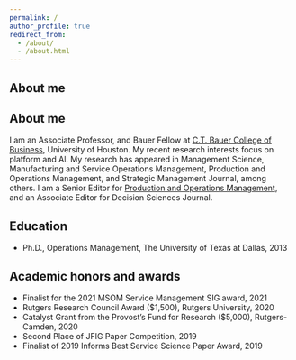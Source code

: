 ```yaml
---
permalink: /
author_profile: true
redirect_from: 
  - /about/
  - /about.html
---
```


About me
-----

## About me

I am an Associate Professor, and Bauer Fellow at [C.T. Bauer College of Business](https://www.bauer.uh.edu/search/directory/profile.asp?firstname=Meng&lastname=Li), University of Houston. My recent research interests focus on platform and Al. My research has appeared in Management Science, Manufacturing and Service Operations Management, Production and Operations Management, and Strategic Management Journal, among others. I am a Senior Editor for [Production and Operations Management](https://www.poms.org/journal/departments/), and an Associate Editor for Decision Sciences Journal.

Education
-----

* Ph.D., Operations Management, The University of Texas at Dallas, 2013

Academic honors and awards
-----
* Finalist for the 2021 MSOM Service Management SIG award, 2021
* Rutgers Research Council Award ($1,500), Rutgers University, 2020
* Catalyst Grant from the Provost’s Fund for Research ($5,000), Rutgers-Camden, 2020
* Second Place of JFIG Paper Competition, 2019
* Finalist of 2019 Informs Best Service Science Paper Award, 2019
